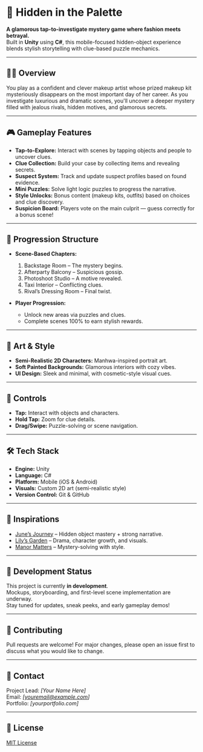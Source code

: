 # 🎨 Hidden in the Palette

**A glamorous tap-to-investigate mystery game where fashion meets betrayal.**  
Built in **Unity** using **C#**, this mobile-focused hidden-object experience blends stylish storytelling with clue-based puzzle mechanics.

---

## 🕵️‍♀️ Overview

You play as a confident and clever makeup artist whose prized makeup kit mysteriously disappears on the most important day of her career. As you investigate luxurious and dramatic scenes, you'll uncover a deeper mystery filled with jealous rivals, hidden motives, and glamorous secrets.

---

## 🎮 Gameplay Features

- **Tap-to-Explore:** Interact with scenes by tapping objects and people to uncover clues.
- **Clue Collection:** Build your case by collecting items and revealing secrets.
- **Suspect System:** Track and update suspect profiles based on found evidence.
- **Mini Puzzles:** Solve light logic puzzles to progress the narrative.
- **Style Unlocks:** Bonus content (makeup kits, outfits) based on choices and clue discovery.
- **Suspicion Board:** Players vote on the main culprit — guess correctly for a bonus scene!

---

## 📖 Progression Structure

- **Scene-Based Chapters:**
  1. Backstage Room – The mystery begins.
  2. Afterparty Balcony – Suspicious gossip.
  3. Photoshoot Studio – A motive revealed.
  4. Taxi Interior – Conflicting clues.
  5. Rival’s Dressing Room – Final twist.

- **Player Progression:**
  - Unlock new areas via puzzles and clues.
  - Complete scenes 100% to earn stylish rewards.

---

## 🎨 Art & Style

- **Semi-Realistic 2D Characters:** Manhwa-inspired portrait art.
- **Soft Painted Backgrounds:** Glamorous interiors with cozy vibes.
- **UI Design:** Sleek and minimal, with cosmetic-style visual cues.

---

## 📱 Controls

- **Tap:** Interact with objects and characters.
- **Hold Tap:** Zoom for clue details.
- **Drag/Swipe:** Puzzle-solving or scene navigation.

---

## 🛠️ Tech Stack

- **Engine:** Unity
- **Language:** C#
- **Platform:** Mobile (iOS & Android)
- **Visuals:** Custom 2D art (semi-realistic style)
- **Version Control:** Git & GitHub

---

## 🧠 Inspirations

- [June’s Journey](https://www.wooga.com/games/junes-journey) – Hidden object mastery + strong narrative.
- [Lily’s Garden](https://tactilegames.com/games/lilys-garden/) – Drama, character growth, and visuals.
- [Manor Matters](https://playrix.com/games/manor-matters) – Mystery-solving with style.

---

## 🚧 Development Status

This project is currently **in development**.  
Mockups, storyboarding, and first-level scene implementation are underway.  
Stay tuned for updates, sneak peeks, and early gameplay demos!

---

## 🤝 Contributing

Pull requests are welcome! For major changes, please open an issue first to discuss what you would like to change.

---

## 📩 Contact

Project Lead: *[Your Name Here]*  
Email: *[youremail@example.com]*  
Portfolio: *[yourportfolio.com]*

---

## 📄 License

[MIT License](LICENSE)
